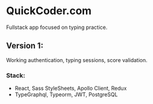 # QuickCoder.com
Fullstack app focused on typing practice.

## Version 1:
Working authentication, typing sessions, score validation.    
### Stack:
- React, Sass StyleSheets, Apollo Client, Redux
- TypeGraphql, Typeorm, JWT, PostgreSQL

